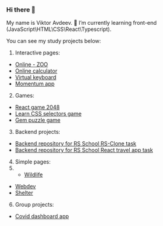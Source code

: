 ### Hi there 👋

My name is Viktor Avdeev.
🌱 I’m currently learning front-end (JavaScript\HTML\CSS\React\Typescript).

You can see my study projects below:
1. Interactive pages:
  - [Online - ZOO](https://thrvrce.github.io/RS-School-JS2021Q1//online-zoo/pages/landing/landing.html) 
  - [Online calculator](https://thrvrce.github.io/RS-School-JS2020Q3/calculator/index.html)
  - [Virtual keyboard](https://thrvrce.github.io/RS-School-JS2020Q3/virtual-keyboard/)
  - [Momentum app](https://thrvrce.github.io/RS-School-JS2020Q3/momentum/index.html)  
2. Games: 
  - [React game 2048](https://thrvrce.github.io/react-game/index.html)
  - [Learn CSS selectors game](https://thrvrce.github.io/RS-School-JS2020Q3/rs-css/index.html) 
  - [Gem puzzle game](https://thrvrce.github.io/RS-School-JS2020Q3/gem-puzzle/index.html)
3. Backend projects:
  - [Backend repository for RS School RS-Clone task](https://github.com/thrvrce/RS-Clone_backEnd)
  - [Backend repository for RS School React travel app task](https://github.com/thrvrce/RSSReact2021Q1-travel-app_backend)
4. Simple pages:
5. - [Wildlife](https://thrvrce.github.io/RS-School-JS2021Q1//wildlife/index.html)
  - [Webdev](https://thrvrce.github.io/RS-School-JS2020Q3/webdev/index.html)   
  - [Shelter](https://thrvrce.github.io/RS-School-JS2020Q3/shelter/pages/main/main.html)
6. Group projects: 
  - [Covid dashboard app](https://thrvrce.github.io/RS-School-JS2020Q3/covid-dashboard/dist/index.html)


<!--
**thrvrce/thrvrce** is a ✨ _special_ ✨ repository because its `README.md` (this file) appears on your GitHub profile.

Here are some ideas to get you started:

- 🔭 I’m currently working on ...
- 🌱 I’m currently learning ...
- 👯 I’m looking to collaborate on ...
- 🤔 I’m looking for help with ...
- 💬 Ask me about ...
- 📫 How to reach me: ...
- 😄 Pronouns: ...
- ⚡ Fun fact: ...
-->

